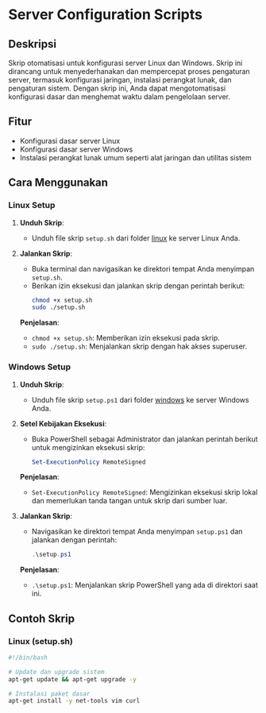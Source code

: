 # Server Configuration Scripts

## Deskripsi

Skrip otomatisasi untuk konfigurasi server Linux dan Windows. Skrip ini dirancang untuk menyederhanakan dan mempercepat proses pengaturan server, termasuk konfigurasi jaringan, instalasi perangkat lunak, dan pengaturan sistem. Dengan skrip ini, Anda dapat mengotomatisasi konfigurasi dasar dan menghemat waktu dalam pengelolaan server.

## Fitur

- Konfigurasi dasar server Linux
- Konfigurasi dasar server Windows
- Instalasi perangkat lunak umum seperti alat jaringan dan utilitas sistem

## Cara Menggunakan

### Linux Setup

1. **Unduh Skrip**:
   - Unduh file skrip `setup.sh` dari folder [linux](linux/setup.sh) ke server Linux Anda.

2. **Jalankan Skrip**:
   - Buka terminal dan navigasikan ke direktori tempat Anda menyimpan `setup.sh`.
   - Berikan izin eksekusi dan jalankan skrip dengan perintah berikut:
     ```bash
     chmod +x setup.sh
     sudo ./setup.sh
     ```

   **Penjelasan**:
   - `chmod +x setup.sh`: Memberikan izin eksekusi pada skrip.
   - `sudo ./setup.sh`: Menjalankan skrip dengan hak akses superuser.

### Windows Setup

1. **Unduh Skrip**:
   - Unduh file skrip `setup.ps1` dari folder [windows](windows/setup.ps1) ke server Windows Anda.

2. **Setel Kebijakan Eksekusi**:
   - Buka PowerShell sebagai Administrator dan jalankan perintah berikut untuk mengizinkan eksekusi skrip:
     ```powershell
     Set-ExecutionPolicy RemoteSigned
     ```

   **Penjelasan**:
   - `Set-ExecutionPolicy RemoteSigned`: Mengizinkan eksekusi skrip lokal dan memerlukan tanda tangan untuk skrip dari sumber luar.

3. **Jalankan Skrip**:
   - Navigasikan ke direktori tempat Anda menyimpan `setup.ps1` dan jalankan dengan perintah:
     ```powershell
     .\setup.ps1
     ```

   **Penjelasan**:
   - `.\setup.ps1`: Menjalankan skrip PowerShell yang ada di direktori saat ini.

## Contoh Skrip

### Linux (setup.sh)

```bash
#!/bin/bash

# Update dan upgrade sistem
apt-get update && apt-get upgrade -y

# Instalasi paket dasar
apt-get install -y net-tools vim curl
